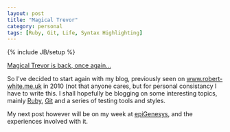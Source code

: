 ```yaml
---
layout: post
title: "Magical Trevor"
category: personal
tags: [Ruby, Git, Life, Syntax Highlighting]
---
```

{% include JB/setup %}

[Magical Trevor is back, once again...](http://weebls-stuff.com/songs/magical+trevor+4/ "Magical Trevor 4")

So I've decided to start again with my blog, previously seen on www.robert-white.me.uk in 2010 (not that anyone cares, but for personal consistancy I have to write this. I shall hopefully be blogging on some interesting topics, mainly [Ruby](http://www.ruby-lang.org/en/), [Git](http://git-scm.com/) and a series of testing tools and styles.

My next post however will be on my week at [epiGenesys](http://www.epigenesys.co.uk), and the experiences involved with it.
